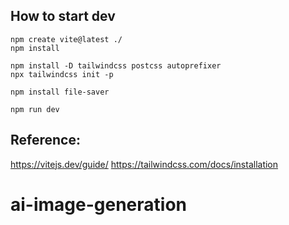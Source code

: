 ## How to start dev
```
npm create vite@latest ./
npm install

npm install -D tailwindcss postcss autoprefixer
npx tailwindcss init -p

npm install file-saver

npm run dev
```

## Reference:
  https://vitejs.dev/guide/
  https://tailwindcss.com/docs/installation
# ai-image-generation

